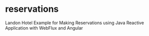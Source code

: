 # reservations
Landon Hotel Example for Making Reservations using Java Reactive Application with WebFlux and Angular
